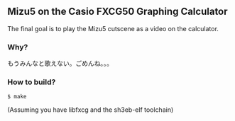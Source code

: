 ## Mizu5 on the Casio FXCG50 Graphing Calculator

The final goal is to play the Mizu5 cutscene as a video on the calculator.

### Why?

もうみんなと歌えない。ごめんね。。。

### How to build?

```console
$ make
```

(Assuming you have libfxcg and the sh3eb-elf toolchain)
